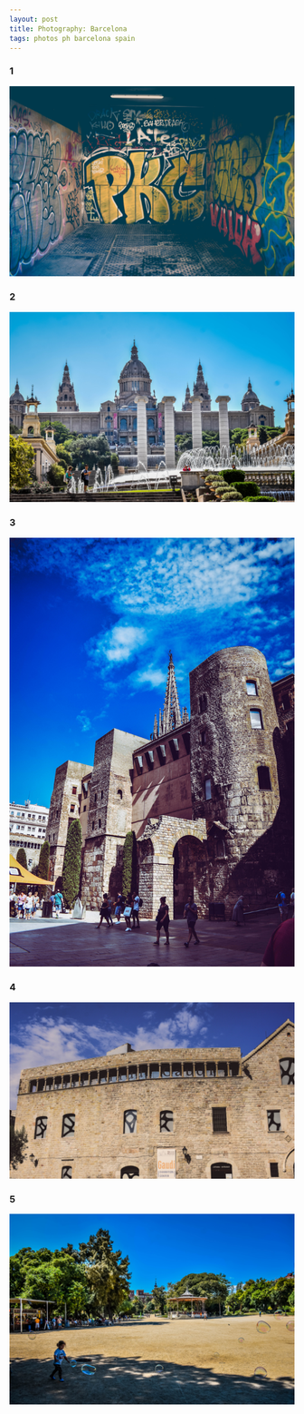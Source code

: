 ```yaml
---
layout: post
title: Photography: Barcelona
tags: photos ph barcelona spain
---
```


### 1
<p class="full-width"><img src="/public/image/Barcelona/01.jpg" alt="Barcelona" width="600" /></p>

### 2
<p class="full-width"><img src="/public/image/Barcelona/02.jpg" alt="Barcelona" width="600" /></p>

### 3
<p class="full-width"><img src="/public/image/Barcelona/03.jpg" alt="Barcelona" width="600" /></p>

### 4
<p class="full-width"><img src="/public/image/Barcelona/04.jpg" alt="Barcelona" width="600" /></p>

### 5
<p class="full-width"><img src="/public/image/Barcelona/05.jpg" alt="Barcelona" width="600" /></p>